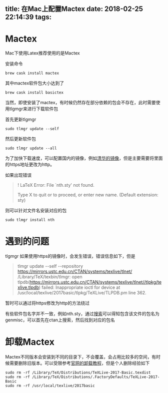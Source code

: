 title: 在Mac上配置Mactex
date: 2018-02-25 22:14:39
tags:
---

# Mactex

Mac下使用Latex推荐使用的是Mactex

安装命令

```
brew cask install mactex
```

其中mactex软件包大小达到了

```
brew cask install basictex
```

当然，即使安装了mactex，有时候仍然存在部分依赖的包会不存在，此时需要使用tlgmgr来进行下载软件包

首先更新tlgmgr

```
sudo tlmgr update --self
```

然后更新软件包

```
sudo tlmgr update --all
```

为了加快下载速度，可以配置国内的镜像，例如[清华的镜像](https://mirrors.tuna.tsinghua.edu.cn/help/CTAN/)，但是主要需要将里面的https地址更改为http。

如果出现错误

> ! LaTeX Error: File `nth.sty' not found.
> 
> Type X to quit or <RETURN> to proceed,
> or enter new name. (Default extension: sty)

则可以针对文件名安装对应的包

```
sudo tlmgr install nth
```

# 遇到的问题

tlgmgr 如果使用https的镜像时，会发生错误，错误信息如下，但是

>  tlmgr update --self --repository https://mirrors.ustc.edu.cn/CTAN/systems/texlive/tlnet/
>  /Library/TeX/texbin/tlmgr: open tlpdb(https://mirrors.ustc.edu.cn/CTAN/systems/texlive/tlnet//tlpkg/texlive.tlpdb) failed: Inappropriate ioctl for device at /usr/local/texlive/2017basic/tlpkg/TeXLive/TLPDB.pm line 362.

暂时可以通过将https修改为http的方法绕过

有些软件包名字并不一致，例如nth.sty，通过[搜索](https://tex.stackexchange.com/questions/135402/package-nth-is-in-ctan-but-tlmgr-doesnt-find-it)可以得知包含该文件的包名为gen­misc，可以首先在ctan上搜索，然后找到对应的包名

# 卸载Mactex

Mactex不同版本会安装到不同的目录下，不会覆盖，会占用比较多的空间，有时候需要删除旧版本。可以受限参考[官网的卸载教程](https://www.tug.org/mactex/uninstalling.html)，但是个人删除经验如下

```
sudo rm -rf /Library/TeX/Distributions/TeXLive-2017-Basic.texdist
sudo rm -rf /Library/TeX/Distributions/.FactoryDefaults/TeXLive-2017-Basic
sudo rm -rf /usr/local/texlive/2017basic
```
